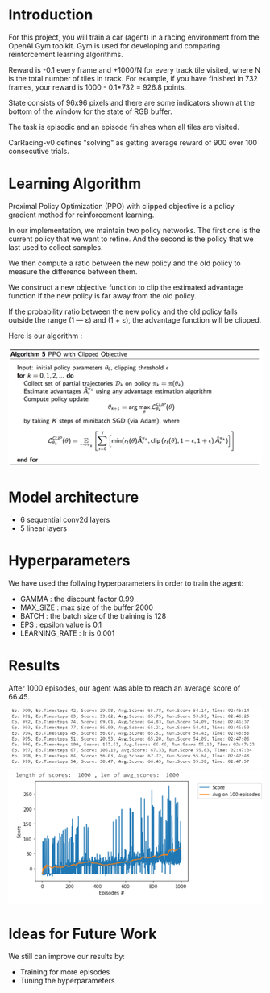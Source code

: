 # Introduction

For this project, you will train a car (agent) in a racing environment from the OpenAI Gym toolkit.
Gym is used for developing and comparing reinforcement learning algorithms.

Reward is -0.1 every frame and +1000/N for every track tile visited, where N is the total number of tiles in track. For example, if you have finished in 732 frames, your reward is 1000 - 0.1*732 = 926.8 points.

State consists of 96x96 pixels and there are some indicators shown at the bottom of the window for the state of RGB buffer.

The task is episodic and an episode finishes when all tiles are visited.

CarRacing-v0 defines "solving" as getting average reward of 900 over 100 consecutive trials.

# Learning Algorithm

Proximal Policy Optimization (PPO) with clipped objective is a policy gradient method for reinforcement learning.

In our implementation, we maintain two policy networks. The first one is the current policy that we want to refine. And the second is the policy that we last used to collect samples.

We then compute a ratio between the new policy and the old policy to measure the difference between them.

We construct a new objective function to clip the estimated advantage function if the new policy is far away from the old policy.

If the probability ratio between the new policy and the old policy falls outside the range (1 — ε) and (1 + ε), the advantage function will be clipped.

Here is our algorithm :

<center><img src="https://github.com/rym-oualha/CarRacing-V0_with_PPO/blob/main/image/ppo-clip.png" width="600"></center>

# Model architecture

* 6 sequential conv2d layers
* 5 linear layers

# Hyperparameters

We have used the follwing hyperparameters in order to train the agent:
* GAMMA : the discount factor 0.99
* MAX_SIZE : max size of the buffer 2000 
* BATCH : the batch size of the training is 128 
* EPS : epsilon value is 0.1
* LEARNING_RATE : lr is 0.001 

# Results
After 1000 episodes, our agent was able to reach an average score of 66.45.
<center><img src="https://github.com/rym-oualha/CarRacing-V0_with_PPO/blob/main/image/episodes.png" width="600"></center>
<center><img src="https://github.com/rym-oualha/CarRacing-V0_with_PPO/blob/main/image/courbe.png" width="600"></center>

# Ideas for Future Work

We still can improve our results by:
* Training for more episodes
* Tuning the hyperparameters
